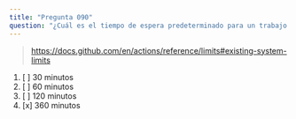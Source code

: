 ```yaml
---
title: "Pregunta 090"
question: "¿Cuál es el tiempo de espera predeterminado para un trabajo de GitHub Actions?"
---
```



> https://docs.github.com/en/actions/reference/limits#existing-system-limits
1. [ ] 30 minutos
1. [ ] 60 minutos
1. [ ] 120 minutos
1. [x] 360 minutos
